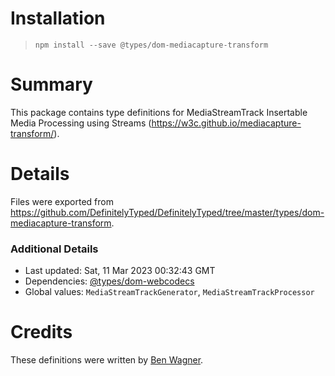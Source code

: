 # Installation
> `npm install --save @types/dom-mediacapture-transform`

# Summary
This package contains type definitions for MediaStreamTrack Insertable Media Processing using Streams (https://w3c.github.io/mediacapture-transform/).

# Details
Files were exported from https://github.com/DefinitelyTyped/DefinitelyTyped/tree/master/types/dom-mediacapture-transform.

### Additional Details
 * Last updated: Sat, 11 Mar 2023 00:32:43 GMT
 * Dependencies: [@types/dom-webcodecs](https://npmjs.com/package/@types/dom-webcodecs)
 * Global values: `MediaStreamTrackGenerator`, `MediaStreamTrackProcessor`

# Credits
These definitions were written by [Ben Wagner](https://github.com/dogben).
